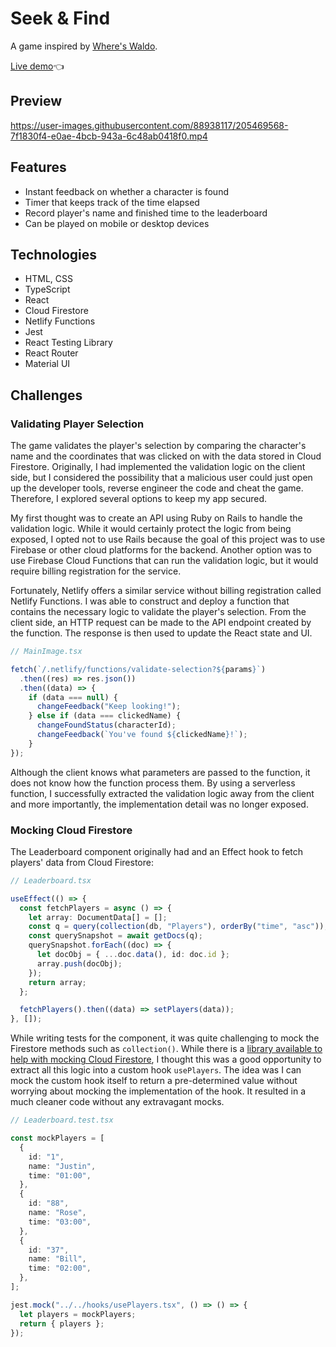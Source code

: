 # Seek & Find
A game inspired by [Where's Waldo](https://en.wikipedia.org/wiki/Where%27s_Wally%3F).

[Live demo](https://seek-and-find.netlify.app/)👈

## Preview

https://user-images.githubusercontent.com/88938117/205469568-7f1830f4-e0ae-4bcb-943a-6c48ab0418f0.mp4

## Features
- Instant feedback on whether a character is found
- Timer that keeps track of the time elapsed
- Record player's name and finished time to the leaderboard
- Can be played on mobile or desktop devices

## Technologies

- HTML, CSS
- TypeScript
- React
- Cloud Firestore
- Netlify Functions
- Jest
- React Testing Library
- React Router
- Material UI

## Challenges

### Validating Player Selection
The game validates the player's selection by comparing the character's name and the coordinates that was clicked on with the data stored in Cloud Firestore. Originally, I had implemented the validation logic on the client side, but I considered the possibility that a malicious user could just open up the developer tools, reverse engineer the code and cheat the game. Therefore, I explored several options to keep my app secured.

My first thought was to create an API using Ruby on Rails to handle the validation logic. While it would certainly protect the logic from being exposed, I opted not to use Rails because the goal of this project was to use Firebase or other cloud platforms for the backend. Another option was to use Firebase Cloud Functions that can run the validation logic, but it would require billing registration for the service.

Fortunately, Netlify offers a similar service without billing registration called Netlify Functions. I was able to construct and deploy a function that contains the necessary logic to validate the player's selection. From the client side, an HTTP request can be made to the API endpoint created by the function. The response is then used to update the React state and UI.

```typescript
// MainImage.tsx

fetch(`/.netlify/functions/validate-selection?${params}`)
  .then((res) => res.json())
  .then((data) => {
    if (data === null) {
      changeFeedback("Keep looking!");
    } else if (data === clickedName) {
      changeFoundStatus(characterId);
      changeFeedback(`You've found ${clickedName}!`);
    }
});
```

Although the client knows what parameters are passed to the function, it does not know how the function process them. By using a serverless function, I successfully extracted the validation logic away from the client and more importantly, the implementation detail was no longer exposed. 

### Mocking Cloud Firestore
The Leaderboard component originally had and an Effect hook to fetch players' data from Cloud Firestore:
```typescript
// Leaderboard.tsx

useEffect(() => {
  const fetchPlayers = async () => {
    let array: DocumentData[] = [];
    const q = query(collection(db, "Players"), orderBy("time", "asc"));
    const querySnapshot = await getDocs(q);
    querySnapshot.forEach((doc) => {
      let docObj = { ...doc.data(), id: doc.id };
      array.push(docObj);
    });
    return array;
  };

  fetchPlayers().then((data) => setPlayers(data));
}, []);
```
While writing tests for the component, it was quite challenging to mock the Firestore methods such as ``` collection() ```.  While there is a [library available to help with mocking Cloud Firestore](https://github.com/Upstatement/firestore-jest-mock), I thought this was a good opportunity to extract all this logic into a custom hook ```usePlayers```. The idea was I can mock the custom hook itself to return a pre-determined value without worrying about mocking the implementation of the hook. It resulted in a much cleaner code without any extravagant mocks.

```typescript
// Leaderboard.test.tsx

const mockPlayers = [
  {
    id: "1",
    name: "Justin",
    time: "01:00",
  },
  {
    id: "88",
    name: "Rose",
    time: "03:00",
  },
  {
    id: "37",
    name: "Bill",
    time: "02:00",
  },
];

jest.mock("../../hooks/usePlayers.tsx", () => () => {
  let players = mockPlayers;
  return { players };
});
```
